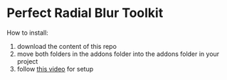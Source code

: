 # Perfect Radial Blur Toolkit

How to install: 

1. download the content of this repo
2. move both folders in the addons folder into the addons folder in your project
3. follow [this video](https://youtu.be/nCuSlTkzo-U) for setup
